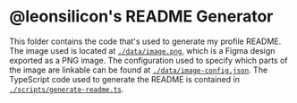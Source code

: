 # @leonsilicon's README Generator

This folder contains the code that's used to generate my profile README. The image used is located at [`./data/image.png`](./data/image.png), which is a Figma design exported as a PNG image. The configuration used to specify which parts of the image are linkable can be found at [`./data/image-config.json`](./data/image-config.json). The TypeScript code used to generate the README is contained in [`./scripts/generate-readme.ts`](./scripts/generate-readme.ts).
